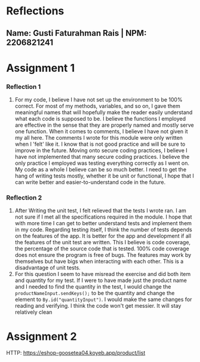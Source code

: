 # Reflections
## Name: Gusti Faturahman Rais | NPM: 2206821241

# Assignment 1

### Reflection 1
1. For my code, I believe I have not set up the environment to be 100% correct. For most of my methods, variables, and so on, I gave them meaningful names that will hopefully make the reader easily understand what each code is supposed to be. I believe the functions I employed are effective in the sense that they are properly named and mostly serve one function. When it comes to comments, I believe I have not given it my all here. The comments I wrote for this module were only written when I 'felt' like it. I know that is not good practice and will be sure to improve in the future. Moving onto secure coding practices, I believe I have not implemented that many secure coding practices. I believe the only practice I employed was testing everything correctly as I went on. My code as a whole I believe can be so much better. I need to get the hang of writing tests mostly, whether it be unit or functional, I hope that I can write better and easier-to-understand code in the future.

### Reflection 2
1. After Writing the unit test, I felt relieved that the tests I wrote ran. I am not sure if I met all the specifications required in the module. I hope that with more time I can get to better understand tests and implement them in my code. Regarding testing itself, I think the number of tests depends on the features of the app. It is better for the app and development if all the features of the unit test are written. This I believe is code coverage, the percentage of the source code that is tested. 100% code coverage does not ensure the program is free of bugs. The features may work by themselves but have bigs when interacting with each other. This is a disadvantage of unit tests.
2. For this question I seem to have misread the exercise and did both item and quantity for my test. If I were to have made just the product name and I needed to find the quantity in the test, I would change the `productNameInput.sendKeys();` to be the quantity and change the element to `By.id("quantityInput")`. I would make the same changes for reading and verifying. I think the code won't get messier. It will stay relatively clean

# Assignment 2

HTTP: https://eshop-goosetea04.koyeb.app/product/list
